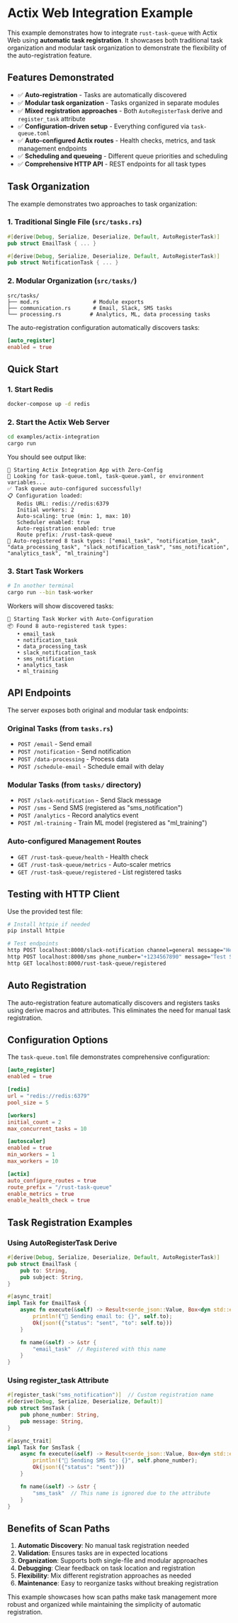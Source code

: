 # Actix Web Integration Example

This example demonstrates how to integrate `rust-task-queue` with Actix Web using **automatic task registration**. It
showcases both traditional task organization and modular task organization to demonstrate the flexibility of the
auto-registration feature.

## Features Demonstrated

- ✅ **Auto-registration** - Tasks are automatically discovered
- ✅ **Modular task organization** - Tasks organized in separate modules
- ✅ **Mixed registration approaches** - Both `AutoRegisterTask` derive and `register_task` attribute
- ✅ **Configuration-driven setup** - Everything configured via `task-queue.toml`
- ✅ **Auto-configured Actix routes** - Health checks, metrics, and task management endpoints
- ✅ **Scheduling and queueing** - Different queue priorities and scheduling
- ✅ **Comprehensive HTTP API** - REST endpoints for all task types

## Task Organization

The example demonstrates two approaches to task organization:

### 1. Traditional Single File (`src/tasks.rs`)

```rust
#[derive(Debug, Serialize, Deserialize, Default, AutoRegisterTask)]
pub struct EmailTask { ... }

#[derive(Debug, Serialize, Deserialize, Default, AutoRegisterTask)]  
pub struct NotificationTask { ... }
```

### 2. Modular Organization (`src/tasks/`)

```
src/tasks/
├── mod.rs                 # Module exports
├── communication.rs       # Email, Slack, SMS tasks
└── processing.rs         # Analytics, ML, data processing tasks
```

The auto-registration configuration automatically discovers tasks:

```toml
[auto_register]
enabled = true
```

## Quick Start

### 1. Start Redis

```bash
docker-compose up -d redis
```

### 2. Start the Actix Web Server

```bash
cd examples/actix-integration
cargo run
```

You should see output like:

```
🚀 Starting Actix Integration App with Zero-Config
📁 Looking for task-queue.toml, task-queue.yaml, or environment variables...
✅ Task queue auto-configured successfully!
📋 Configuration loaded:
   Redis URL: redis://redis:6379
   Initial workers: 2
   Auto-scaling: true (min: 1, max: 10)
   Scheduler enabled: true
   Auto-registration enabled: true
   Route prefix: /rust-task-queue
🤖 Auto-registered 8 task types: ["email_task", "notification_task", "data_processing_task", "slack_notification_task", "sms_notification", "analytics_task", "ml_training"]
```

### 3. Start Task Workers

```bash
# In another terminal
cargo run --bin task-worker
```

Workers will show discovered tasks:

```
🤖 Starting Task Worker with Auto-Configuration
📦 Found 8 auto-registered task types:
   • email_task
   • notification_task  
   • data_processing_task
   • slack_notification_task
   • sms_notification
   • analytics_task
   • ml_training
```

## API Endpoints

The server exposes both original and modular task endpoints:

### Original Tasks (from `tasks.rs`)

- `POST /email` - Send email
- `POST /notification` - Send notification
- `POST /data-processing` - Process data
- `POST /schedule-email` - Schedule email with delay

### Modular Tasks (from `tasks/` directory)

- `POST /slack-notification` - Send Slack message
- `POST /sms` - Send SMS (registered as "sms_notification")
- `POST /analytics` - Record analytics event
- `POST /ml-training` - Train ML model (registered as "ml_training")

### Auto-configured Management Routes

- `GET /rust-task-queue/health` - Health check
- `GET /rust-task-queue/metrics` - Auto-scaler metrics
- `GET /rust-task-queue/registered` - List registered tasks

## Testing with HTTP Client

Use the provided test file:

```bash
# Install httpie if needed
pip install httpie

# Test endpoints
http POST localhost:8000/slack-notification channel=general message="Hello World" username="TestBot"
http POST localhost:8000/sms phone_number="+1234567890" message="Test SMS" priority:=1
http GET localhost:8000/rust-task-queue/registered
```

## Auto Registration

The auto-registration feature automatically discovers and registers tasks using derive macros and attributes. This
eliminates the need for manual task registration.

## Configuration Options

The `task-queue.toml` file demonstrates comprehensive configuration:

```toml
[auto_register]
enabled = true

[redis]
url = "redis://redis:6379"
pool_size = 5

[workers]
initial_count = 2
max_concurrent_tasks = 10

[autoscaler]
enabled = true
min_workers = 1
max_workers = 10

[actix]
auto_configure_routes = true
route_prefix = "/rust-task-queue"
enable_metrics = true
enable_health_check = true
```

## Task Registration Examples

### Using AutoRegisterTask Derive

```rust
#[derive(Debug, Serialize, Deserialize, Default, AutoRegisterTask)]
pub struct EmailTask {
    pub to: String,
    pub subject: String,
}

#[async_trait]
impl Task for EmailTask {
    async fn execute(&self) -> Result<serde_json::Value, Box<dyn std::error::Error + Send + Sync>> {
        println!("📧 Sending email to: {}", self.to);
        Ok(json!({"status": "sent", "to": self.to}))
    }

    fn name(&self) -> &str {
        "email_task"  // Registered with this name
    }
}
```

### Using register_task Attribute

```rust
#[register_task("sms_notification")]  // Custom registration name
#[derive(Debug, Serialize, Deserialize, Default)]
pub struct SmsTask {
    pub phone_number: String,
    pub message: String,
}

#[async_trait]
impl Task for SmsTask {
    async fn execute(&self) -> Result<serde_json::Value, Box<dyn std::error::Error + Send + Sync>> {
        println!("📱 Sending SMS to: {}", self.phone_number);
        Ok(json!({"status": "sent"}))
    }

    fn name(&self) -> &str {
        "sms_task"  // This name is ignored due to the attribute
    }
}
```

## Benefits of Scan Paths

1. **Automatic Discovery**: No manual task registration needed
2. **Validation**: Ensures tasks are in expected locations
3. **Organization**: Supports both single-file and modular approaches
4. **Debugging**: Clear feedback on task location and registration
5. **Flexibility**: Mix different registration approaches as needed
6. **Maintenance**: Easy to reorganize tasks without breaking registration

This example showcases how scan paths make task management more robust and organized while maintaining the simplicity of
automatic registration. 